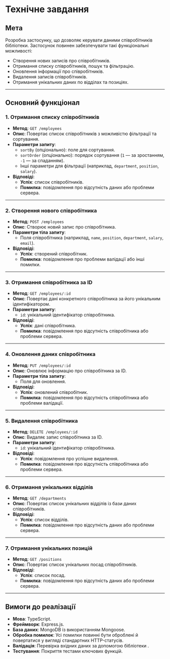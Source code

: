 # Технічне завдання

## Мета
Розробка застосунку, що дозволяє керувати даними співробітників бібліотеки. Застосунок повинен забезпечувати такі функціональні можливості:
- Створення нових записів про співробітників.
- Отримання списку співробітників, пошук та фільтрацію.
- Оновлення інформації про співробітників.
- Видалення записів співробітників.
- Отримання унікальних даних по відділах та позиціях.

---

## Основний функціонал

### 1. Отримання списку співробітників

- **Метод**: `GET /employees`
- **Опис**: Повертає список співробітників з можливістю фільтрації та сортування.
- **Параметри запиту**:
    - `sortBy` (опціонально): поле для сортування.
    - `sortOrder` (опціонально): порядок сортування (`1` — за зростанням, `-1` — за спаданням).
    - Інші параметри для фільтрації (наприклад, `department`, `position`, `salary`).
- **Відповіді**:
    - **Успіх**: список співробітників.
    - **Помилка**: повідомлення про відсутність даних або проблеми сервера.

---

### 2. Створення нового співробітника

- **Метод**: `POST /employees`
- **Опис**: Створює новий запис про співробітника.
- **Параметри тіла запиту**:
    - Поля співробітника (наприклад, `name`, `position`, `department`, `salary`, `email`).
- **Відповіді**:
    - **Успіх**: створений співробітник.
    - **Помилка**: повідомлення про проблеми валідації або інші помилки.

---

### 3. Отримання співробітника за ID

- **Метод**: `GET /employees/:id`
- **Опис**: Повертає дані конкретного співробітника за його унікальним ідентифікатором.
- **Параметри запиту**:
    - `id`: унікальний ідентифікатор співробітника.
- **Відповіді**:
    - **Успіх**: дані співробітника.
    - **Помилка**: повідомлення про відсутність співробітника або проблеми сервера.

---

### 4. Оновлення даних співробітника

- **Метод**: `PUT /employees/:id`
- **Опис**: Оновлює інформацію про співробітника за ID.
- **Параметри тіла запиту**:
    - Поля для оновлення.
- **Відповіді**:
    - **Успіх**: оновлений співробітник.
    - **Помилка**: повідомлення про відсутність співробітника або проблеми валідації.

---

### 5. Видалення співробітника

- **Метод**: `DELETE /employees/:id`
- **Опис**: Видаляє запис співробітника за ID.
- **Параметри запиту**:
    - `id`: унікальний ідентифікатор співробітника.
- **Відповіді**:
    - **Успіх**: повідомлення про успішне видалення.
    - **Помилка**: повідомлення про відсутність співробітника або проблеми сервера.

---

### 6. Отримання унікальних відділів

- **Метод**: `GET /departments`
- **Опис**: Повертає список унікальних відділів із бази даних співробітників.
- **Відповіді**:
    - **Успіх**: список відділів.
    - **Помилка**: повідомлення про відсутність даних або проблеми сервера.

---

### 7. Отримання унікальних позицій

- **Метод**: `GET /positions`
- **Опис**: Повертає список унікальних посад співробітників.
- **Відповіді**:
    - **Успіх**: список посад.
    - **Помилка**: повідомлення про відсутність даних або проблеми сервера.

---

## Вимоги до реалізації

- **Мова**: TypeScript.
- **Фреймворк**: Express.js.
- **База даних**: MongoDB із використанням Mongoose.
- **Обробка помилок**: Усі помилки повинні бути оброблені й повертатися у вигляді стандартних HTTP-статусів.
- **Валідація**: Перевірка вхідних даних за допомогою бібліотеки .
- **Тестування**: Покриття тестами ключових функцій.

